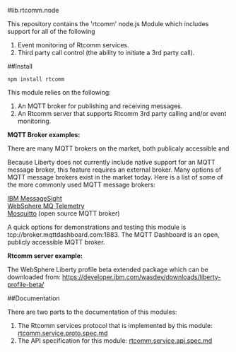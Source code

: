 #lib.rtcomm.node

This repository contains the 'rtcomm' node.js Module which includes support for all of the following

1. Event monitoring of Rtcomm services.
2. Third party call control (the ability to initiate a 3rd party call).

##Install
```
npm install rtcomm
```

This module relies on the following:

1. An MQTT broker for publishing and receiving messages. 
2. An Rtcomm server that supports Rtcomm 3rd party calling and/or event monitoring. 

**MQTT Broker examples:**

There are many MQTT brokers on the market, both publicaly accessible and 

Because Liberty does not currently include native support for an MQTT message broker, this feature requires an external broker. Many options of MQTT message brokers exist in the market today. Here is a list of some of the more commonly used MQTT message brokers:

[IBM MessageSight](http://www-03.ibm.com/software/products/en/messagesight)  
[WebSphere MQ Telemetry](http://www-03.ibm.com/software/products/en/wmq-telemetry)  
[Mosquitto](http://mosquitto.org/) (open source MQTT broker)  

A quick options for demonstrations and testing this module is tcp://broker.mqttdashboard.com:1883. 
The MQTT Dashboard is an open, publicly accessible MQTT broker.  

**Rtcomm server example:**

The WebSphere Liberty profile beta extended package which can be downloaded from: 
https://developer.ibm.com/wasdev/downloads/liberty-profile-beta/

##Documentation

There are two parts to the documentation of this modules:

1. The Rtcomm services protocol that is implemented by this module: [rtcomm.service.proto.spec.md](https://github.com/WASdev/lib.rtcomm.node/blob/master/rtcomm.service.proto.spec.md)
2. The API specification for this module: [rtcomm.service.api.spec.md](https://github.com/WASdev/lib.rtcomm.node/blob/master/rtcomm.service.api.spec.md)
